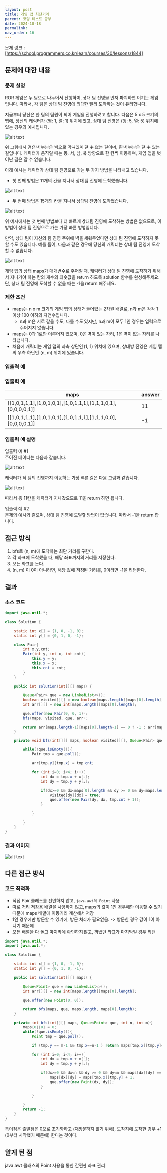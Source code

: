 ```yaml
---
layout: post
title: 게임 맵 최단거리
parent: 코딩 테스트 공부
date: 2024-10-18
permalink:
nav_order: 16
---
```


문제 링크 : [https://school.programmers.co.kr/learn/courses/30/lessons/1844]

## 문제에 대한 내용

### 문제 설명

ROR 게임은 두 팀으로 나누어서 진행하며, 상대 팀 진영을 먼저 파괴하면 이기는 게임입니다. 따라서, 각 팀은 상대 팀 진영에 최대한 빨리 도착하는 것이 유리합니다.

지금부터 당신은 한 팀의 팀원이 되어 게임을 진행하려고 합니다. 다음은 5 x 5 크기의 맵에, 당신의 캐릭터가 (행: 1, 열: 1) 위치에 있고, 상대 팀 진영은 (행: 5, 열: 5) 위치에 있는 경우의 예시입니다.

![alt text](/공부/코딩-테스트-공부/image-18.png)

위 그림에서 검은색 부분은 벽으로 막혀있어 갈 수 없는 길이며, 흰색 부분은 갈 수 있는 길입니다. 캐릭터가 움직일 때는 동, 서, 남, 북 방향으로 한 칸씩 이동하며, 게임 맵을 벗어난 길은 갈 수 없습니다.

아래 예시는 캐릭터가 상대 팀 진영으로 가는 두 가지 방법을 나타내고 있습니다.

- 첫 번째 방법은 11개의 칸을 지나서 상대 팀 진영에 도착했습니다.

![alt text](/공부/코딩-테스트-공부/image-19.png)

- 두 번째 방법은 15개의 칸을 지나서 상대팀 진영에 도착했습니다.

![alt text](/공부/코딩-테스트-공부/image-20.png)

위 예시에서는 첫 번째 방법보다 더 빠르게 상대팀 진영에 도착하는 방법은 없으므로, 이 방법이 상대 팀 진영으로 가는 가장 빠른 방법입니다.

만약, 상대 팀이 자신의 팀 진영 주위에 벽을 세워두었다면 상대 팀 진영에 도착하지 못할 수도 있습니다. 예를 들어, 다음과 같은 경우에 당신의 캐릭터는 상대 팀 진영에 도착할 수 없습니다.

![alt text](/공부/코딩-테스트-공부/image-21.png)

게임 맵의 상태 maps가 매개변수로 주어질 때, 캐릭터가 상대 팀 진영에 도착하기 위해서 지나가야 하는 칸의 개수의 최솟값을 return 하도록 solution 함수를 완성해주세요. 단, 상대 팀 진영에 도착할 수 없을 때는 -1을 return 해주세요.

### 제한 조건

- maps는 n x m 크기의 게임 맵의 상태가 들어있는 2차원 배열로, n과 m은 각각 1 이상 100 이하의 자연수입니다.
  - n과 m은 서로 같을 수도, 다를 수도 있지만, n과 m이 모두 1인 경우는 입력으로 주어지지 않습니다.
- maps는 0과 1로만 이루어져 있으며, 0은 벽이 있는 자리, 1은 벽이 없는 자리를 나타냅니다.
- 처음에 캐릭터는 게임 맵의 좌측 상단인 (1, 1) 위치에 있으며, 상대방 진영은 게임 맵의 우측 하단인 (n, m) 위치에 있습니다.

### 입출력 예

### 입출력 예

| maps                                                          | answer |
| ------------------------------------------------------------- | ------ |
| [[1,0,1,1,1],[1,0,1,0,1],[1,0,1,1,1],[1,1,1,0,1],[0,0,0,0,1]] | 11     |
| [[1,0,1,1,1],[1,0,1,0,1],[1,0,1,1,1],[1,1,1,0,0],[0,0,0,0,1]] | -1     |

### 입출력 예 설명

입출력 예 #1  
주어진 데이터는 다음과 같습니다.

![alt text](/공부/코딩-테스트-공부/image-22.png)

캐릭터가 적 팀의 진영까지 이동하는 가장 빠른 길은 다음 그림과 같습니다.

![alt text](/공부/코딩-테스트-공부/image-23.png)

따라서 총 11칸을 캐릭터가 지나갔으므로 11을 return 하면 됩니다.

입출력 예 #2  
문제의 예시와 같으며, 상대 팀 진영에 도달할 방법이 없습니다. 따라서 -1을 return 합니다.

## 접근 방식

1. bfs로 (n, m)에 도착하는 최단 거리를 구한다.
2. 각 좌표에 도착했을 때, 해당 좌표까지의 거리를 저장한다.
3. 모든 좌표를 돈다.
4. (n, m) 이 0이 아니라면, 해당 값에 저장된 거리를, 0이라면 -1을 리턴한다.

## 결과

### 소스 코드

```java
import java.util.*;

class Solution {

    static int x[] = {1, 0, -1, 0};
    static int y[] = {0, 1, 0, -1};

    class Pair{
        int x,y,cnt;
        Pair(int y, int x, int cnt){
            this.y = y;
            this.x = x;
            this.cnt = cnt;
        }
    }

    public int solution(int[][] maps) {

        Queue<Pair> que = new LinkedList<>();
        boolean visited[][] = new boolean[maps.length][maps[0].length];
        int arr[][] = new int[maps.length][maps[0].length];

        que.offer(new Pair(0, 0, 1));
        bfs(maps, visited, que, arr);

        return arr[maps.length-1][maps[0].length-1] == 0 ? -1 : arr[maps.length-1][maps[0].length-1];
    }

    private void bfs(int[][] maps, boolean visited[][], Queue<Pair> que, int arr[][]){

        while(!que.isEmpty()){
            Pair tmp = que.poll();

            arr[tmp.y][tmp.x] = tmp.cnt;

            for (int i=0; i<4; i++){
                int dx = tmp.x + x[i];
                int dy = tmp.y + y[i];

                if(dx>=0 && dx<maps[0].length && dy >= 0 && dy<maps.length && !visited[dy][dx] && maps[dy][dx] == 1){
                    visited[dy][dx] = true;
                    que.offer(new Pair(dy, dx, tmp.cnt + 1));
                }

            }

        }
    }
}
```

### 결과 이미지

![alt text](/공부/코딩-테스트-공부/image-24.png)

## 다른 접근 방식

### 코드 최적화

- 직접 Pair 클래스를 선언하지 않고, `java.awt의 Point` 사용
- 따로 거리 저장용 배열을 사용하지 않고, maps의 값이 1인 경우에만 이동할 수 있기 때문에 maps 배열에 이동거리 계산해서 저장
- 1인 경우에만 방문할 수 있기에, 방문 처리가 필요없음. -> 방문한 경우 값이 1이 아니기 때문에
- 모든 배열을 다 돌고 마지막에 확인하지 않고, 꺼냈던 좌표가 마지막일 경우 리턴

```java
import java.util.*;
import java.awt.*;

class Solution {

    static int x[] = {1, 0, -1, 0};
    static int y[] = {0, 1, 0, -1};

    public int solution(int[][] maps) {

        Queue<Point> que = new LinkedList<>();
        int arr[][] = new int[maps.length][maps[0].length];

        que.offer(new Point(0, 0));

        return bfs(maps, que, maps.length, maps[0].length);
    }

    private int bfs(int[][] maps, Queue<Point> que, int n, int m){
        maps[0][0] = 0;
        while(!que.isEmpty()){
            Point tmp = que.poll();

            if (tmp.y == m-1 && tmp.x==n-1 ) return maps[tmp.x][tmp.y]+1;

            for (int i=0; i<4; i++){
                int dx = tmp.x + x[i];
                int dy = tmp.y + y[i];

                if(dx>=0 && dx<n && dy >= 0 && dy<m && maps[dx][dy] == 1){
                    maps[dx][dy] = maps[tmp.x][tmp.y] + 1;
                    que.offer(new Point(dx, dy));
                }

            }

        }
        return -1;
    }
}
```

특이점은 출발점은 0으로 초기화하고 (재방문하지 않기 위해),
도착지에 도착한 경우 +1 (0부터 시작했기 때문에) 한다는 것이다.

## 알게 된 점

java.awt 클래스의 Point 사용을 통한 간편한 좌표 관리

[https://school.programmers.co.kr/learn/courses/30/lessons/1844]: https://school.programmers.co.kr/learn/courses/30/lessons/1844
